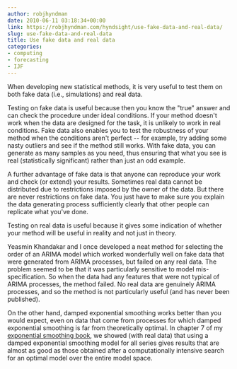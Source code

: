 ```yaml
---
author: robjhyndman
date: 2010-06-11 03:18:34+00:00
link: https://robjhyndman.com/hyndsight/use-fake-data-and-real-data/
slug: use-fake-data-and-real-data
title: Use fake data and real data
categories:
- computing
- forecasting
- IJF
---
```


When developing new statistical methods, it is very useful to test them on both fake data (i.e., simulations) and real data.

Testing on fake data is useful because then you know the "true" answer and can check the procedure under ideal conditions. If your method doesn't work when the data are designed for the task, it is unlikely to work in real conditions. Fake data also enables you to test the robustness of your method when the conditions aren't perfect -- for example, try adding some nasty outliers and see if the method still works. With fake data, you can generate as many samples as you need, thus ensuring that what you see is real (statistically significant) rather than just an odd example.

A further advantage of fake data is that anyone can reproduce your work and check (or extend) your results. Sometimes real data cannot be distributed due to restrictions imposed by the owner of the data. But there are never restrictions on fake data. You just have to make sure you explain the data generating process sufficiently clearly that other people can replicate what you've done.

Testing on real data is useful because it gives some indication of whether your method will be useful in reality and not just in theory.

Yeasmin Khandakar and I once developed a neat method for selecting the order of an ARIMA model which worked wonderfully well on fake data that were generated from ARIMA processes, but failed on any real data. The problem seemed to be that it was particularly sensitive to model mis-specification. So when the data had any features that were not typical of ARIMA processes, the method failed. No real data are genuinely ARIMA processes, and so the method is not particularly useful (and has never been published).

On the other hand, damped exponential smoothing works better than you would expect, even on data that come from processes for which damped exponential smoothing is far from theoretically optimal. In chapter 7 of my [exponential smoothing book](http://www.exponentialsmoothing.net), we showed (with real data) that using a damped exponential smoothing model for all series gives results that are almost as good as those obtained after a computationally intensive search for an optimal model over the entire model space.
